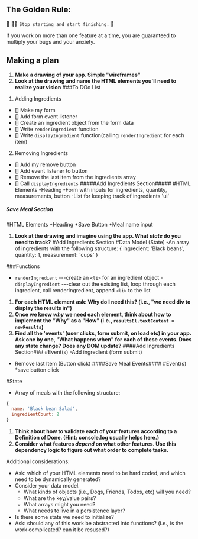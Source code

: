 ## The Golden Rule: 

🦸 🦸‍♂️ `Stop starting and start finishing.` 🏁

If you work on more than one feature at a time, you are guaranteed to multiply your bugs and your anxiety.

## Making a plan

1) **Make a drawing of your app. Simple "wireframes"** 
1) **Look at the drawing and name the HTML elements you'll need to realize your vision**
###To DOo List
1. Adding Ingredients
- [] Make my form
- [] Add form event listener
- [] Create an ingredient object from the form data
- [] Write `renderIngredient` function
- [] Write `displayIngredient` function(calling `renderIngredient` for each item)
2. Removing Ingredients
- [] Add my remove button
- [] Add event listener to button
- [] Remove the last item from the ingredients array
- [] Call `displayIngredients`
#####Add Ingredients Section#####
#HTML Elements 
-Heading
-Form with inputs for ingredients, quantity, measurements, button
-List for keeping track of ingredients 'ul'

##### Save Meal Section
#HTML Elements
*Heading
*Save Button
*Meal name input
1) **Look at the drawing and imagine using the app. What _state_ do you need to track?** 
#Add Ingredients Section
#Data Model (State)
-An array of ingredients with the following structure:
{
  ingredient: 'Black beans',
  quantity: 1,
  measurement: 'cups'
}

###Functions

- `renderIngredient` ---create an `<li>` for an ingredient object
-`displayIngredient` ---clear out the existing list, loop through each ingredient, call renderIngredient, append `<li>` to the list

1) **For each HTML element ask: Why do I need this? (i.e., "we need div to display the results in")** 
1) **Once we know _why_ we need each element, think about how to implement the "Why" as a "How" (i.e., `resultsEl.textContent = newResults`)**
1) **Find all the 'events' (user clicks, form submit, on load etc) in your app. Ask one by one, "What happens when" for each of these events. Does any state change? Does any DOM update?**
####Add Ingredients Section###
#Event(s)
-Add ingredient (form submit)
- Remove last Item (Button click)
####Save Meal Events####
#Event(s)
*save button click

#State
- Array of meals with the following structure:
```js
{
  name: 'Black bean Salad',
  ingredientCount: 2
}
```

1) **Think about how to validate each of your features according to a Definition of Done. (Hint: console.log usually helps here.)**
1) **Consider what features _depend_ on what other features. Use this dependency logic to figure out what order to complete tasks.**

Additional considerations:
- Ask: which of your HTML elements need to be hard coded, and which need to be dynamically generated?
- Consider your data model. 
  - What kinds of objects (i.e., Dogs, Friends, Todos, etc) will you need? 
  - What are the key/value pairs? 
  - What arrays might you need? 
  - What needs to live in a persistence layer?
- Is there some state we need to initialize?
- Ask: should any of this work be abstracted into functions? (i.e., is the work complicated? can it be resused?)
